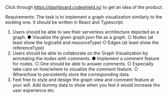 Click through https://dashboard.codeshield.io/ to get an idea of the product.

Requirements:
The task is to implement a graph visualization similarly to the existing one. It should be written in React and Typescript.

1. Users should be able to see their serverless architecture depicted as a graph.
  ● Visualize the given graph.json file as a graph.
    ○ Nodes (at least show the logicalId and resourceType)
    ○ Edges (at least show the referenceType)
2. Users should be able to collaborate on the Graph Visualization by annotating the nodes with comments.
  ● Implement a comment feature for nodes.
    ○ One should be able to answer comments.
    ○ Especially take care on how/where to visualize the comment feature.
    ○ Where/how to persistently store the corresponding data.
3. Feel free to style and design the graph view and comment feature at your will. Add dummy data to show when you feel it would increase the user experience etc.
